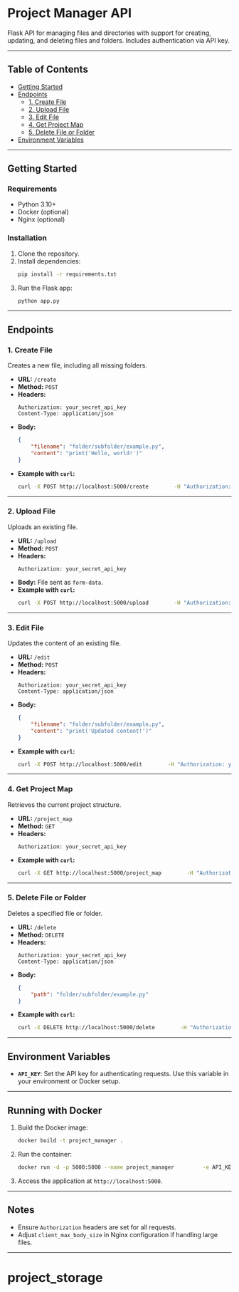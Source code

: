 
# Project Manager API

Flask API for managing files and directories with support for creating, updating, and deleting files and folders. Includes authentication via API key.

---

## Table of Contents

- [Getting Started](#getting-started)
- [Endpoints](#endpoints)
  - [1. Create File](#1-create-file)
  - [2. Upload File](#2-upload-file)
  - [3. Edit File](#3-edit-file)
  - [4. Get Project Map](#4-get-project-map)
  - [5. Delete File or Folder](#5-delete-file-or-folder)
- [Environment Variables](#environment-variables)

---

## Getting Started

### Requirements

- Python 3.10+
- Docker (optional)
- Nginx (optional)

### Installation

1. Clone the repository.
2. Install dependencies:
   ```bash
   pip install -r requirements.txt
   ```
3. Run the Flask app:
   ```bash
   python app.py
   ```

---

## Endpoints

### 1. Create File

Creates a new file, including all missing folders.

- **URL:** `/create`
- **Method:** `POST`
- **Headers:**
  ```http
  Authorization: your_secret_api_key
  Content-Type: application/json
  ```
- **Body:**
  ```json
  {
      "filename": "folder/subfolder/example.py",
      "content": "print('Hello, world!')"
  }
  ```
- **Example with `curl`:**
  ```bash
  curl -X POST http://localhost:5000/create        -H "Authorization: your_secret_api_key"        -H "Content-Type: application/json"        -d '{"filename": "folder/subfolder/example.py", "content": "print(\"Hello, World!\")"}'
  ```

---

### 2. Upload File

Uploads an existing file.

- **URL:** `/upload`
- **Method:** `POST`
- **Headers:**
  ```http
  Authorization: your_secret_api_key
  ```
- **Body:** File sent as `form-data`.
- **Example with `curl`:**
  ```bash
  curl -X POST http://localhost:5000/upload        -H "Authorization: your_secret_api_key"        -F "file=@path_to_your_file"
  ```

---

### 3. Edit File

Updates the content of an existing file.

- **URL:** `/edit`
- **Method:** `POST`
- **Headers:**
  ```http
  Authorization: your_secret_api_key
  Content-Type: application/json
  ```
- **Body:**
  ```json
  {
      "filename": "folder/subfolder/example.py",
      "content": "print('Updated content!')"
  }
  ```
- **Example with `curl`:**
  ```bash
  curl -X POST http://localhost:5000/edit        -H "Authorization: your_secret_api_key"        -H "Content-Type: application/json"        -d '{"filename": "folder/subfolder/example.py", "content": "print(\"Updated content!\")"}'
  ```

---

### 4. Get Project Map

Retrieves the current project structure.

- **URL:** `/project_map`
- **Method:** `GET`
- **Headers:**
  ```http
  Authorization: your_secret_api_key
  ```
- **Example with `curl`:**
  ```bash
  curl -X GET http://localhost:5000/project_map        -H "Authorization: your_secret_api_key"
  ```

---

### 5. Delete File or Folder

Deletes a specified file or folder.

- **URL:** `/delete`
- **Method:** `DELETE`
- **Headers:**
  ```http
  Authorization: your_secret_api_key
  Content-Type: application/json
  ```
- **Body:**
  ```json
  {
      "path": "folder/subfolder/example.py"
  }
  ```
- **Example with `curl`:**
  ```bash
  curl -X DELETE http://localhost:5000/delete        -H "Authorization: your_secret_api_key"        -H "Content-Type: application/json"        -d '{"path": "folder/subfolder/example.py"}'
  ```

---

## Environment Variables

- **`API_KEY`**: Set the API key for authenticating requests. Use this variable in your environment or Docker setup.

---

## Running with Docker

1. Build the Docker image:
   ```bash
   docker build -t project_manager .
   ```

2. Run the container:
   ```bash
   docker run -d -p 5000:5000 --name project_manager         -e API_KEY=your_secret_api_key         -v $(pwd)/files:/app/files         -v $(pwd)/project_map.json:/app/project_map.json         project_manager
   ```

3. Access the application at `http://localhost:5000`.

---

## Notes

- Ensure `Authorization` headers are set for all requests.
- Adjust `client_max_body_size` in Nginx configuration if handling large files.

---
# project_storage
